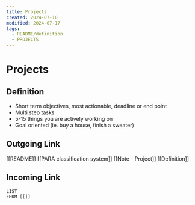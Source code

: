```yaml
---
title: Projects
created: 2024-07-10
modified: 2024-07-17
tags:
  - README/definition
  - PROJECTS
---
```

# Projects
## Definition
- Short term objectives, most actionable, deadline or end point
- Multi step tasks
- 5-15 things you are actively working on
- Goal oriented (ie. buy a house, finish a sweater)

## Outgoing Link
[[README]]
[[PARA classification system]]
[[Note - Project]]
[[Definition]]
## Incoming Link
```dataview
LIST
FROM [[]]
```

